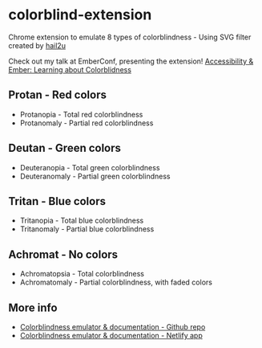 # colorblind-extension
Chrome extension to emulate 8 types of colorblindness - Using SVG filter created by [hail2u](https://github.com/hail2u/color-blindness-emulation)

Check out my talk at EmberConf, presenting the extension! [Accessibility & Ember: Learning about Colorblidness](https://noti.st/agathebadia/DTySgu/accessibility-ember-learning-about-colorblindness#s4ekBrC)

## Protan - Red colors
* Protanopia - Total red colorblindness
* Protanomaly - Partial red colorblindness
## Deutan - Green colors
* Deuteranopia - Total green colorblindness
* Deuteranomaly - Partial green colorblindness
## Tritan - Blue colors
* Tritanopia - Total blue colorblindness
* Tritanomaly - Partial blue colorblindness
## Achromat - No colors
* Achromatopsia - Total colorblindness
* Achromatomaly - Partial colorblindness, with faded colors

## More info
* [Colorblindness emulator & documentation - Github repo](https://github.com/Agathebadia/colorblind-emulator)
* [Colorblindness emulator & documentation - Netlify app](https://colorblindness-emulator.netlify.app/categories/no%20colorblindness)
